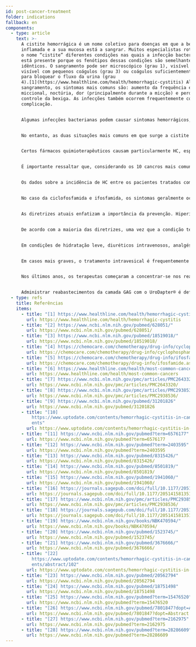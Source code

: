 ```yaml
---
id: post-cancer-treatment
folder: indications
fallback: en
components:
  - type: article
    text: >-
      A cistite hemorrágica é um nome coletivo para doenças em que a bexiga está
      inflamada e a sua mucosa está a sangrar. Muitos especialistas rotulam com
      o nome “cistite” diferentes condições nas quais a infecção bacteriana não
      está presente porque os fenótipos dessas condições são semelhantes ou
      idênticos. O sangramento pode ser microscópico (grau 1), visível (grau 2),
      visível com pequenos coágulos (grau 3) ou coágulos suficientemente grandes
      para bloquear o fluxo da urina (grau
      4).[1](https://www.healthline.com/health/hemorrhagic-cystitis) Além do
      sangramento, os sintomas mais comuns são: aumento da frequência e urgência
      miccional, noctúria, dor (principalmente durante a micção) e perda do
      controle da bexiga. As infecções também ocorrem frequentemente como uma
      complicação.


      Algumas infecções bacterianas podem causar sintomas hemorrágicos, mas a maioria dos pacientes responde ao tratamento antibacteriano; portanto, essas infecções raramente levam à HC crónica e/ou recorrente. Certos compostos usados na indústria (por exemplo, anilina e toluidina) podem causar HC também. A condição geralmente deixa de existir quando o paciente pára de ser exposto à toxina.[2](https://www.ncbi.nlm.nih.gov/pubmed/628051/) Alguns vírus podem causar HC; no entanto, a condição desenvolve-se principalmente numa idade muito jovem (caso em que desaparece em alguns dias), ou se o sistema imunológico do paciente está gravemente comprometido, por exemplo, após transplante de medula óssea ou renal.[3](https://www.ncbi.nlm.nih.gov/pubmed/18519018/)


      No entanto, as duas situações mais comuns em que surge a cistite hemorrágica estão associadas aos métodos de oncoterapia amplamente utilizados. Pode desenvolver-se depois de quimioterapia ou radioterapia. Portanto, essas condições são frequentemente chamadas de cistite por quimioterapia e cistite por radiação. É importante destacar que a definição de cistite hemorrágica é vaga e existem diferenças entre autores e países; várias doenças são rotuladas como HCs, independentemente da sua causa. Aqui, por este conceito devem entender-se estas duas últimas, condições pós-cancro.


      Certos fármacos quimioterapêuticos causam particularmente HC, especialmente compostos de oxazafosforina, como ciclofosfamida e ifosfamida. Esses medicamentos são amplamente utilizados em vários protocolos quimioterápicos, incluindo o tratamento de tumores sólidos e linfomas.[4](https://chemocare.com/chemotherapy/drug-info/cyclophosphamide.aspx),[5](https://chemocare.com/chemotherapy/drug-info/ifosfamide.aspx)


      É importante ressaltar que, considerando os 10 cancros mais comuns[6](https://www.healthline.com/health/most-common-cancers) nos EUA, a ciclofosfamida e/ou ifosfamida podem ser administradas para as seguintes condições (a frequência está entre parênteses): cancro de mama (1ª), cancro de pulmão (2ª), cancro de bexiga (6ª), linfoma não-Hodgkin (7ª), leucemia ( 10). Em relação à leucemia, há 30% de chance de desenvolver cistite como efeito colateral.[7](https://www.ncbi.nlm.nih.gov/pmc/articles/PMC2643320/) Além disso, estes não são os únicos quimioterápicos que podem causar HC.


      Os dados sobre a incidência de HC entre os pacientes tratados com esses medicamentos são controversos; diz-se que a ocorrência está entre 7–53%, cerca de 0,6–15% dos pacientes apresentam sangramento grave.[8](https://www.ncbi.nlm.nih.gov/pmc/articles/PMC2938536/) De facto, em muitos casos de tratamento do cancro, o efeito tóxico que o medicamento exprime na bexiga limita a dosagem. A incidência de cistite por radiação é de 11–20% depois da radioterapia da região pélvica.[9](https://www.ncbi.nlm.nih.gov/pubmed/31201826)


      No caso da ciclofosfamida e ifosfamida, os sintomas geralmente ocorrem depois da primeira dose ser administrada e duram 4-5 dias.[10](https://www.uptodate.com/contents/hemorrhagic-cystitis-in-cancer-patients) Por outro lado, certos outros compostos como o bussulfano podem desencadear quimiocistite anos depois da exposição,[11](https://www.ncbi.nlm.nih.gov/pubmed?term=6576177) e o efeito adverso de uma radioterapia que se apresenta como cistite por radiação pode ocorrer 10 ou 20 anos depois, também.[12](https://www.ncbi.nlm.nih.gov/pubmed?term=2403595)


      As diretrizes atuais enfatizam a importância da prevenção. Hiperidratação, irrigação contínua da bexiga (solução salina, com ou sem alcalinização), oxigenoterapia hiperbárica, administração de mesna (um composto sulfidrila) ou hialuronato de sódio intravesical (para reposição da camada GAG) são os métodos mais comumente usados.[13](https://www.ncbi.nlm.nih.gov/pubmed/8315426/),[14](https://www.ncbi.nlm.nih.gov/pubmed/8501819/),[15](https://www.ncbi.nlm.nih.gov/pubmed/1941060/),[16](https://journals.sagepub.com/doi/full/10.1177/2051415813512647#) No entanto, os dados sobre a sua eficácia são controversos.


      De acordo com a maioria das diretrizes, uma vez que a condição tenha sido diagnosticada, o tratamento sugerido depende muito da gravidade do estado (p.ex.[17](https://www.ncbi.nlm.nih.gov/pmc/articles/PMC2938536/),[18](https://journals.sagepub.com/doi/full/10.1177/2051415813512647#)). A estabilidade hemodinâmica deve ser mantida em todos os casos, o que torna precisa a transfusão de sangue muitas vezes.


      Em condições de hidratação leve, diuréticos intravenosos, analgésicos e medicamentos anticolinérgicos para a bexiga podem ser suficientes. A irrigação contínua da bexiga também é considerada eficaz.


      Em casos mais graves, o tratamento intravesical é frequentemente aplicado entre outros métodos. A terapia da quimiocistite geralmente dura alguns dias, enquanto a da cistite por radiação por seis meses ou mais.[19](https://www.ncbi.nlm.nih.gov/books/NBK470594/) Há vários agentes conhecidos para prevenir o sangramento. O ácido aminocapróico (que é semelhante ao aminoácido lisina) inibe a ativação do plasminogénio, o que aumenta a coagulação do sangue.[20](https://www.ncbi.nlm.nih.gov/pubmed/1523745/) Alum (sulfato de alumínio e amónio ou sulfato de potássio de alumínio) causa precipitação de proteínas e diminui a permeabilidade capilar.[21](https://www.ncbi.nlm.nih.gov/pubmed/3676666/) O nitrato de prata causa coagulação química.[22](https://www.uptodate.com/contents/hemorrhagic-cystitis-in-cancer-patients/abstract/102) A formalina, que é altamente tóxica, usa-se somente se o paciente não respondeu a nenhum outro tratamento; de acordo com algumas diretrizes, a fulguração das áreas afetadas deve ser realizada antes.


      Nos últimos anos, os terapeutas começaram a concentrar-se nos reabastecimentos da camada GAG também. Ácido hialurónico, sulfato de condroitina e pentosan polissulfato de sódio já foram utilizados na terapia da HC.[23](https://www.ncbi.nlm.nih.gov/pubmed/20562794),[24](https://www.ncbi.nlm.nih.gov/pubmed/18751498)],[25](https://www.ncbi.nlm.nih.gov/pubmed?term=15476520) Prostaglandina e estrogénios também foram administrados - os resultados, porém, são controversos.[26](https://www.ncbi.nlm.nih.gov/pubmed/7801847?dopt=Abstract),[27](https://www.ncbi.nlm.nih.gov/pubmed?term=2162975),[28](https://www.ncbi.nlm.nih.gov/pubmed?term=28286609)


      Administrar reabastecimentos da camada GAG com o UroDapter® é definitivamente um método eficaz, independentemente da indicação em si.
  - type: refs
    title: Referências
    items:
      - title: "[1] https://www.healthline.com/health/hemorrhagic-cystitis"
        url: https://www.healthline.com/health/hemorrhagic-cystitis
      - title: "[2] https://www.ncbi.nlm.nih.gov/pubmed/628051/"
        url: https://www.ncbi.nlm.nih.gov/pubmed/628051/
      - title: "[3] https://www.ncbi.nlm.nih.gov/pubmed/18519018/"
        url: https://www.ncbi.nlm.nih.gov/pubmed/18519018/
      - title: "[4] https://chemocare.com/chemotherapy/drug-info/cyclophosphamide.aspx"
        url: https://chemocare.com/chemotherapy/drug-info/cyclophosphamide.aspx
      - title: "[5] https://chemocare.com/chemotherapy/drug-info/ifosfamide.aspx"
        url: https://chemocare.com/chemotherapy/drug-info/ifosfamide.aspx
      - title: "[6] https://www.healthline.com/health/most-common-cancers"
        url: https://www.healthline.com/health/most-common-cancers
      - title: "[7] https://www.ncbi.nlm.nih.gov/pmc/articles/PMC2643320/"
        url: https://www.ncbi.nlm.nih.gov/pmc/articles/PMC2643320/
      - title: "[8] https://www.ncbi.nlm.nih.gov/pmc/articles/PMC2938536/"
        url: https://www.ncbi.nlm.nih.gov/pmc/articles/PMC2938536/
      - title: "[9] https://www.ncbi.nlm.nih.gov/pubmed/31201826"
        url: https://www.ncbi.nlm.nih.gov/pubmed/31201826
      - title: "[10]
          https://www.uptodate.com/contents/hemorrhagic-cystitis-in-cancer-pati\
          ents"
        url: https://www.uptodate.com/contents/hemorrhagic-cystitis-in-cancer-patients
      - title: "[11] https://www.ncbi.nlm.nih.gov/pubmed?term=6576177"
        url: https://www.ncbi.nlm.nih.gov/pubmed?term=6576177
      - title: "[12] https://www.ncbi.nlm.nih.gov/pubmed?term=2403595"
        url: https://www.ncbi.nlm.nih.gov/pubmed?term=2403595
      - title: "[13] https://www.ncbi.nlm.nih.gov/pubmed/8315426/"
        url: https://www.ncbi.nlm.nih.gov/pubmed/8315426/
      - title: "[14] https://www.ncbi.nlm.nih.gov/pubmed/8501819/"
        url: https://www.ncbi.nlm.nih.gov/pubmed/8501819/
      - title: "[15] https://www.ncbi.nlm.nih.gov/pubmed/1941060/"
        url: https://www.ncbi.nlm.nih.gov/pubmed/1941060/
      - title: "[16] https://journals.sagepub.com/doi/full/10.1177/2051415813512647"
        url: https://journals.sagepub.com/doi/full/10.1177/2051415813512647
      - title: "[17] https://www.ncbi.nlm.nih.gov/pmc/articles/PMC2938536/"
        url: https://www.ncbi.nlm.nih.gov/pmc/articles/PMC2938536/
      - title: "[18] https://journals.sagepub.com/doi/full/10.1177/2051415813512647"
        url: https://journals.sagepub.com/doi/full/10.1177/2051415813512647
      - title: "[19] https://www.ncbi.nlm.nih.gov/books/NBK470594/"
        url: https://www.ncbi.nlm.nih.gov/books/NBK470594/
      - title: "[20] https://www.ncbi.nlm.nih.gov/pubmed/1523745/"
        url: https://www.ncbi.nlm.nih.gov/pubmed/1523745/
      - title: "[21] https://www.ncbi.nlm.nih.gov/pubmed/3676666/"
        url: https://www.ncbi.nlm.nih.gov/pubmed/3676666/
      - title: "[22]
          https://www.uptodate.com/contents/hemorrhagic-cystitis-in-cancer-pati\
          ents/abstract/102"
        url: https://www.uptodate.com/contents/hemorrhagic-cystitis-in-cancer-patients/abstract/102
      - title: "[23] https://www.ncbi.nlm.nih.gov/pubmed/20562794"
        url: https://www.ncbi.nlm.nih.gov/pubmed/20562794
      - title: "[24] https://www.ncbi.nlm.nih.gov/pubmed/18751498"
        url: https://www.ncbi.nlm.nih.gov/pubmed/18751498
      - title: "[25] https://www.ncbi.nlm.nih.gov/pubmed?term=15476520"
        url: https://www.ncbi.nlm.nih.gov/pubmed?term=15476520
      - title: "[26] https://www.ncbi.nlm.nih.gov/pubmed/7801847?dopt=Abstract"
        url: https://www.ncbi.nlm.nih.gov/pubmed/7801847?dopt=Abstract
      - title: "[27] https://www.ncbi.nlm.nih.gov/pubmed?term=2162975"
        url: https://www.ncbi.nlm.nih.gov/pubmed?term=2162975
      - title: "[28] https://www.ncbi.nlm.nih.gov/pubmed?term=28286609"
        url: https://www.ncbi.nlm.nih.gov/pubmed?term=28286609
---
```

